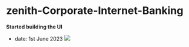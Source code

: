 # zenith-Corporate-Internet-Banking

**Started building the UI**
- date: 1st June 2023
![](./img/Screenshot%20(10).pngg)